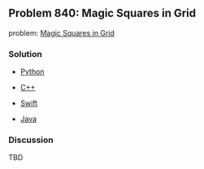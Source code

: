## Problem 840: Magic Squares in Grid

problem: [Magic Squares in Grid](https://leetcode.com/problems/magic-squares-in-grid/)

### Solution

- [Python](../python/problem840.py)

- [C++](../cpp/problem840.cpp)

- [Swift](../swift/problem840.swift)

- [Java](../java/problem840.java)

### Discussion

TBD

